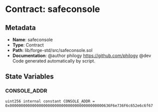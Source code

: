 # Contract: safeconsole

## Metadata

- **Name**: safeconsole
- **Type**: Contract
- **Path**: lib/forge-std/src/safeconsole.sol
- **Documentation**: @author philogy <https://github.com/philogy>
   @dev Code generated automatically by script.

## State Variables

### CONSOLE_ADDR

```solidity
uint256 internal constant CONSOLE_ADDR = 0x000000000000000000000000000000000000000000636F6e736F6c652e6c6f67
```
